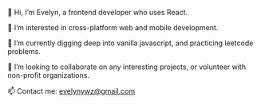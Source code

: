 👋 Hi, I’m Evelyn, a frontend developer who uses React.

👀 I’m interested in cross-platform web and mobile development.

🌱 I’m currently digging deep into vanilla javascript, and practicing leetcode problems.

💞️ I’m looking to collaborate on any interesting projects, or volunteer with non-profit organizations.

📫 Contact me: evelynywz@gmail.com

<!---
Evelyn-ZYW/Evelyn-ZYW is a ✨ special ✨ repository because its `README.md` (this file) appears on your GitHub profile.
You can click the Preview link to take a look at your changes.
--->
